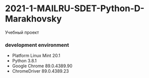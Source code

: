 # 2021-1-MAILRU-SDET-Python-D-Marakhovsky
Учебный проект

### development environment
* Platform Linux Mint 20.1
* Python 3.8.1
* Google Chrome 89.0.4389.90
* ChromeDriver 89.0.4389.23